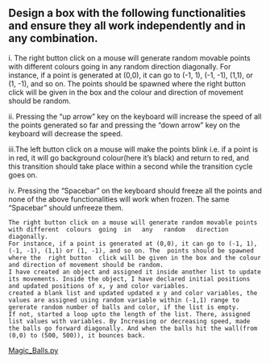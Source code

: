 <h2>Design a box with the following functionalities and ensure they all work independently and in any combination.</h2>


i. The right button click on a mouse will generate random movable points with different  colours  going  in   any   random   direction   diagonally. 
   For instance, if a point is generated at (0,0), it can go to (-1, 1), (-1, -1), (1,1), or (1, -1), and so on. 
   The  points should be spawned where the  right button  click will be given in the box and the colour and direction of movement should be random.
   

ii. Pressing the “up arrow” key on the keyboard will increase the speed of all the points generated so far and pressing the “down  arrow” key on the
    keyboard will decrease the speed.
    
    
iii.The left button click on a mouse will make the points blink i.e. if a point is in red, it will go background colour(here it’s black) and return to red, and
    this transition should take place within a second while the transition cycle goes on.
    
    
iv. Pressing the “Spacebar” on the keyboard should freeze all the points and none   of   the   above   functionalities   will   work   when   frozen.   The   same
   “Spacebar” should unfreeze them.
   

```
The right button click on a mouse will generate random movable points with different  colours  going  in   any   random   direction   diagonally.
For instance, if a point is generated at (0,0), it can go to (-1, 1), (-1, -1), (1,1) or (1, -1), and so on. The  points should be spawned where the  right button  click will be given in the box and the colour and direction of movement should be random.
I have created an object and assigned it inside another list to update its movements. Inside the object, I have declared initial positions and updated positions of x, y and color variables. 
created a blank list and updated updated x y and color variables, the values are assigned using random variable within (-1,1) range to gererate random number of balls and color, if the list is empty. 
If not, started a loop upto the length of the list. There, assigned list values with variables. By Increasing or decreasing speed, made the balls go forward diagonally. And when the balls hit the wall(from (0,0) to (500, 500)), it bounces back.

```
[Magic_Balls.py](https://github.com/Mouly22/Computer_Graphics/blob/main/Magic_Balls.py) 


